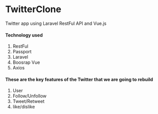 # TwitterClone

Twitter  app using Laravel RestFul API and  Vue.js 

<h4>Technology used</h4>
 <ol>
 <li>RestFul</li>
  <li>Passport</li>
  <li>Laravel</li>
  <li>Boosrap Vue</li>
  <li>Axios</li>


 </ol>
<h4>These are the key features of the Twitter that we are going to rebuild</h4>
<ol>
  <li>User </li>
    <li>Follow/Unfollow </li>
    <li>Tweet/Retweet </li>
     <li>like/dislike </li>
  </ol>
